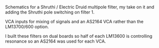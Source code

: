 Schematics for a Shruthi / Electric Druid multipole filter, my take on it and adding the Shruthi pole switching on filter 1. 

VCA inputs for mixing of signals and an AS2164 VCA rather than the LM13700/600 option.

I built these filters on dual boards so half of each LM13600 is controlling resonance so an AS2164 was used for each VCA.
